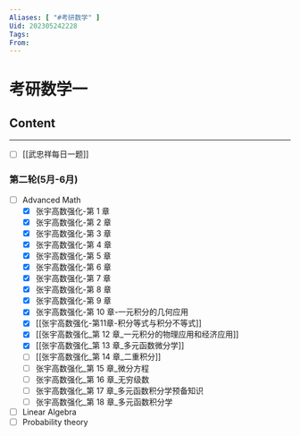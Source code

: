 ```yaml
---
Aliases: [ "#考研数学" ]
Uid: 202305242228
Tags: 
From: 
---
```

# 考研数学一

## Content
---
- [ ] [[武忠祥每日一题]]

### 第二轮(5月-6月)

- [ ] Advanced Math
	- [x] 张宇高数强化-第 1 章
	- [x] 张宇高数强化-第 2 章
	- [x] 张宇高数强化-第 3 章
	- [x] 张宇高数强化-第 4 章
	- [x] 张宇高数强化-第 5 章
	- [x] 张宇高数强化-第 6 章
	- [x] 张宇高数强化-第 7 章
	- [x] 张宇高数强化-第 8 章
	- [x] 张宇高数强化-第 9 章
	- [x] 张宇高数强化-第 10 章-一元积分的几何应用
	- [x] [[张宇高数强化-第11章-积分等式与积分不等式]]
	- [x] [[张宇高数强化_第 12 章_一元积分的物理应用和经济应用]]
	- [x] [[张宇高数强化_第 13 章_多元函数微分学]]
	- [ ] [[张宇高数强化_第 14 章_二重积分]]
	- [ ] 张宇高数强化_第 15 章_微分方程
	- [ ] 张宇高数强化_第 16 章_无穷级数
	- [ ] 张宇高数强化_第 17 章_多元函数积分学预备知识
	- [ ] 张宇高数强化_第 18 章_多元函数积分学
- [ ] Linear Algebra
- [ ] Probability theory
